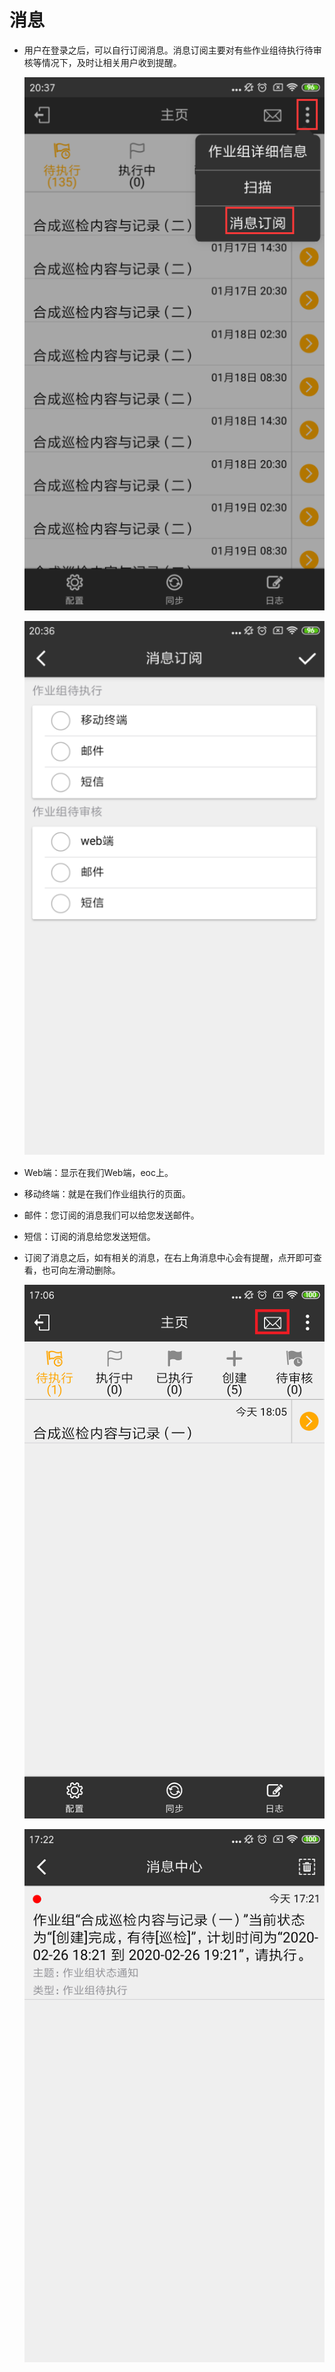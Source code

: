 # 消息

* 用户在登录之后，可以自行订阅消息。消息订阅主要对有些作业组待执行待审核等情况下，及时让相关用户收到提醒。

  ![zhongduan](./images/zhongduan10.png)

  ![zhongduan](./images/zhongduan11.png)

* Web端：显示在我们Web端，eoc上。
* 移动终端：就是在我们作业组执行的页面。
* 邮件：您订阅的消息我们可以给您发送邮件。
* 短信：订阅的消息给您发送短信。  

* 订阅了消息之后，如有相关的消息，在右上角消息中心会有提醒，点开即可查看，也可向左滑动删除。

  ![zhongduan](./images/zhongduan12.png)

  ![zhongduan](./images/zhongduan13.png)